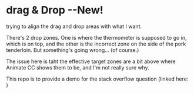 # drag & Drop --New!
trying to align the drag and drop areas with what I want.

There's 2 drop zones. One is where the thermometer is supposed to go in, which is on top, and the other is the incorrect zone on the side of the pork tenderloin. But something's going wrong... (of course.)

The issue here is taht the effective target zones are a bit above where Animate CC shows them to be, and I'm not really sure why.

This repo is to provide a demo for the stack overflow question (linked here: )
